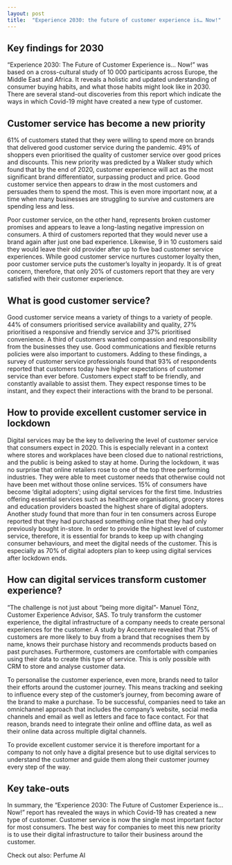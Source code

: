 ```yaml
---
layout: post
title:  "Experience 2030: the future of customer experience is… Now!"
---
```


## Key findings for 2030
“Experience 2030: The Future of Customer Experience is… Now!” was based on a cross-cultural study of 10 000 participants across Europe, the Middle East and Africa. It reveals a holistic and updated understanding of consumer buying habits, and what those habits might look like in 2030. There are several stand-out discoveries from this report which indicate the ways in which Covid-19 might have created a new type of customer.

## Customer service has become a new priority
61% of customers stated that they were willing to spend more on brands that delivered good customer service during the pandemic. 49% of shoppers even prioritised the quality of customer service over good prices and discounts. This new priority was predicted by a Walker study which found that by the end of 2020, customer experience will act as the most significant brand differentiator, surpassing product and price. Good customer service then appears to draw in the most customers and persuades them to spend the most. This is even more important now, at a time when many businesses are struggling to survive and customers are spending less and less.

Poor customer service, on the other hand, represents broken customer promises and appears to leave a long-lasting negative impression on consumers. A third of customers reported that they would never use a brand again after just one bad experience. Likewise, 9 in 10 customers said they would leave their old provider after up to five bad customer service experiences. While good customer service nurtures customer loyalty then, poor customer service puts the customer’s loyalty in jeopardy. It is of great concern, therefore, that only 20% of customers report that they are very satisfied with their customer experience.

## What is good customer service?
Good customer service means a variety of things to a variety of people. 44% of consumers prioritised service availability and quality, 27% prioritised a responsive and friendly service and 37% prioritised convenience. A third of customers wanted compassion and responsibility from the businesses they use. Good communications and flexible returns policies were also important to customers. Adding to these findings, a survey of customer service professionals found that 93% of respondents reported that customers today have higher expectations of customer service than ever before. Customers expect staff to be friendly, and constantly available to assist them. They expect response times to be instant, and they expect their interactions with the brand to be personal.

## How to provide excellent customer service in lockdown
Digital services may be the key to delivering the level of customer service that consumers expect in 2020. This is especially relevant in a context where stores and workplaces have been closed due to national restrictions, and the public is being asked to stay at home. During the lockdown, it was no surprise that online retailers rose to one of the top three performing industries. They were able to meet customer needs that otherwise could not have been met without those online services. 15% of consumers have become ‘digital adopters’; using digital services for the first time. Industries offering essential services such as healthcare organisations, grocery stores and education providers boasted the highest share of digital adopters. Another study found that more than four in ten consumers across Europe reported that they had purchased something online that they had only previously bought in-store. In order to provide the highest level of customer service, therefore, it is essential for brands to keep up with changing consumer behaviours, and meet the digital needs of the customer. This is especially as 70% of digital adopters plan to keep using digital services after lockdown ends.

## How can digital services transform customer experience?
“The challenge is not just about “being more digital”- Manuel Tönz, Customer Experience Advisor, SAS. To truly transform the customer experience, the digital infrastructure of a company needs to create personal experiences for the customer. A study by Accenture revealed that 75% of customers are more likely to buy from a brand that recognises them by name, knows their purchase history and recommends products based on past purchases. Furthermore, customers are comfortable with companies using their data to create this type of service. This is only possible with CRM to store and analyse customer data.

To personalise the customer experience, even more, brands need to tailor their efforts around the customer journey. This means tracking and seeking to influence every step of the customer’s journey, from becoming aware of the brand to make a purchase. To be successful, companies need to take an omnichannel approach that includes the company’s website, social media channels and email as well as letters and face to face contact. For that reason, brands need to integrate their online and offline data, as well as their online data across multiple digital channels.

To provide excellent customer service it is therefore important for a company to not only have a digital presence but to use digital services to understand the customer and guide them along their customer journey every step of the way.

## Key take-outs
In summary, the “Experience 2030: The Future of Customer Experience is… Now!” report has revealed the ways in which Covid-19 has created a new type of customer. Customer service is now the single most important factor for most consumers. The best way for companies to meet this new priority is to use their digital infrastructure to tailor their business around the customer.

Check out also: Perfume AI
